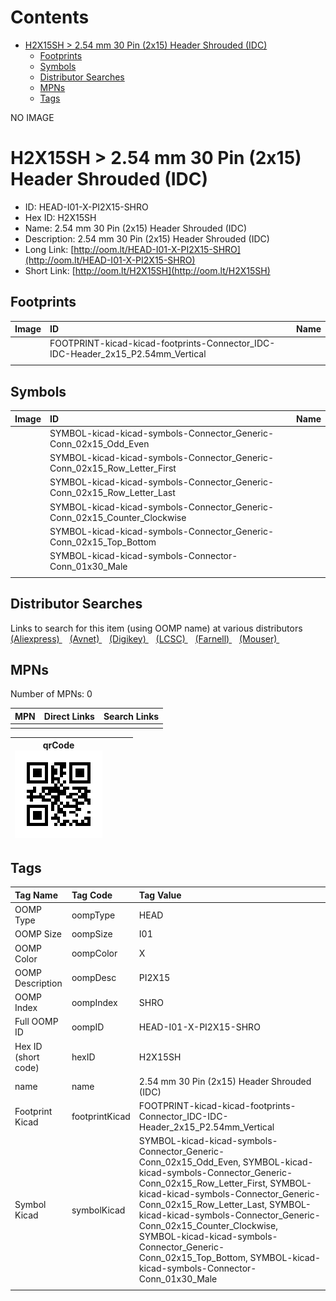 



Contents
========

* [H2X15SH > 2.54 mm 30 Pin (2x15) Header Shrouded (IDC)](#h2x15sh--254-mm-30-pin-2x15-header-shrouded-idc)
	* [Footprints](#footprints)
	* [Symbols](#symbols)
	* [Distributor Searches](#distributor-searches)
	* [MPNs](#mpns)
	* [Tags](#tags)
  
NO IMAGE  
# H2X15SH > 2.54 mm 30 Pin (2x15) Header Shrouded (IDC)

- ID: HEAD-I01-X-PI2X15-SHRO
- Hex ID: H2X15SH
- Name: 2.54 mm 30 Pin (2x15) Header Shrouded (IDC)
- Description: 2.54 mm 30 Pin (2x15) Header Shrouded (IDC)
- Long Link: [http://oom.lt/HEAD-I01-X-PI2X15-SHRO](http://oom.lt/HEAD-I01-X-PI2X15-SHRO)
- Short Link: [http://oom.lt/H2X15SH](http://oom.lt/H2X15SH)

## Footprints
  

|Image|ID|Name|
| :--- | :--- | :--- |
||FOOTPRINT-kicad-kicad-footprints-Connector_IDC-IDC-Header_2x15_P2.54mm_Vertical||
||||

## Symbols
  

|Image|ID|Name|
| :--- | :--- | :--- |
|![]()|SYMBOL-kicad-kicad-symbols-Connector_Generic-Conn_02x15_Odd_Even||
|![]()|SYMBOL-kicad-kicad-symbols-Connector_Generic-Conn_02x15_Row_Letter_First||
|![]()|SYMBOL-kicad-kicad-symbols-Connector_Generic-Conn_02x15_Row_Letter_Last||
|![]()|SYMBOL-kicad-kicad-symbols-Connector_Generic-Conn_02x15_Counter_Clockwise||
|![]()|SYMBOL-kicad-kicad-symbols-Connector_Generic-Conn_02x15_Top_Bottom||
|![]()|SYMBOL-kicad-kicad-symbols-Connector-Conn_01x30_Male||
||||

## Distributor Searches
  
Links to search for this item (using OOMP name) at various distributors  
[(Aliexpress) ](https://www.aliexpress.com/wholesale?SearchText=11172.54+mm+30+Pin+2x15+Header+Shrouded+IDC)&nbsp;&nbsp;&nbsp;[(Avnet) ](https://www.avnet.com/shop/us/search/2.54+mm+30+Pin+2x15+Header+Shrouded+IDC)&nbsp;&nbsp;&nbsp;[(Digikey) ](https://www.digikey.co.uk/en/products/result?s=2.54+mm+30+Pin+2x15+Header+Shrouded+IDC)&nbsp;&nbsp;&nbsp;[(LCSC) ](https://www.lcsc.com/search?q=2.54+mm+30+Pin+2x15+Header+Shrouded+IDC)&nbsp;&nbsp;&nbsp;[(Farnell) ](https://uk.farnell.com/search?st=2.54+mm+30+Pin+2x15+Header+Shrouded+IDC)&nbsp;&nbsp;&nbsp;[(Mouser) ](https://www.mouser.com/c/?q=2.54+mm+30+Pin+2x15+Header+Shrouded+IDC)&nbsp;&nbsp;&nbsp;
## MPNs
  
Number of MPNs: 0  

|MPN|Direct Links|Search Links|
| :--- | :--- | :--- |
||||
  

|qrCode<br>[![](https://raw.githubusercontent.com/oomlout/oomlout_OOMP_parts_V2/main/HEAD/I01/X/PI2X15/SHRO/qrCode_140.png)](https://github.com/oomlout/oomlout_OOMP_parts_V2/tree/main/HEAD/I01/X/PI2X15/SHRO/qrCode.png)||||
| :---: | :---: | :---: | :---: |

## Tags
  

|Tag Name|Tag Code|Tag Value|
| :--- | :--- | :--- |
|OOMP Type|oompType|HEAD|
|OOMP Size|oompSize|I01|
|OOMP Color|oompColor|X|
|OOMP Description|oompDesc|PI2X15|
|OOMP Index|oompIndex|SHRO|
|Full OOMP ID|oompID|HEAD-I01-X-PI2X15-SHRO|
|Hex ID (short code)|hexID|H2X15SH|
|name|name|2.54 mm 30 Pin (2x15) Header Shrouded (IDC)|
|Footprint Kicad|footprintKicad|FOOTPRINT-kicad-kicad-footprints-Connector_IDC-IDC-Header_2x15_P2.54mm_Vertical|
|Symbol Kicad|symbolKicad|SYMBOL-kicad-kicad-symbols-Connector_Generic-Conn_02x15_Odd_Even, SYMBOL-kicad-kicad-symbols-Connector_Generic-Conn_02x15_Row_Letter_First, SYMBOL-kicad-kicad-symbols-Connector_Generic-Conn_02x15_Row_Letter_Last, SYMBOL-kicad-kicad-symbols-Connector_Generic-Conn_02x15_Counter_Clockwise, SYMBOL-kicad-kicad-symbols-Connector_Generic-Conn_02x15_Top_Bottom, SYMBOL-kicad-kicad-symbols-Connector-Conn_01x30_Male|
||||
